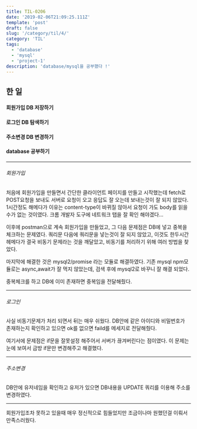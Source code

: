 ```yaml
---
title: TIL-0206
date: '2019-02-06T21:09:25.111Z'
template: 'post'
draft: false
slug: '/category/til/4/'
category: 'TIL'
tags:
  - 'database'
  - 'mysql'
  - 'project-1'
description: 'database/mysql을 공부했다 !'
---
```


## 한 일

#### 회원가입 DB 저장하기

#### 로그인 DB 탐색하기

#### 주소변경 DB 변경하기

#### database 공부하기

---

###### 회원가입

처음에 회원가입을 만들면서 간단한 클라이언트 페이지를 만들고 시작했는데 fetch로 POST요청을 보내도 서버로 요청이 오고 응답도 잘 오는데 보내는것이 잘 되지 않았다. 1시간정도 해메다가 이유는 content-type이 바뀌질 않아서 요청이 가도 body를 읽을수가 없는 것이였다. 크롬 개발자 도구에 네트워크 탭을 잘 확인 해야겠다...

이후에 postman으로 계속 회원가입을 만들었고, 그 다음 문제점은 DB에 넣고 중복을 체크하는 문제였다. 쿼리문 다음에 쿼리문을 넣는것이 잘 되지 않았고, 이것도 한두시간 헤메다가 결국 비동기 문제라는 것을 깨달았고, 비동기를 처리하기 위해 여러 방법을 찾았다.

마지막에 해결한 것은 mysql2/promise 라는 모듈로 해결하였다. 기존 mysql npm모듈로는 async,await가 잘 먹지 않았는데, 검색 후에 mysql2로 바꾸니 잘 해결 되었다.

중복체크를 하고 DB에 이미 존재하면 중복임을 전달해줬다.

---

###### 로그인

사실 비동기문제가 처리 되면서 뒤는 매우 쉬웠다. DB안에 같은 아이디와 비밀번호가 존재하는지 확인하고 있으면 ok를 없으면 faild를 메세지로 전달해줬다.

여기서에 문제점은 if문을 잘못설정 해주어서 서버가 끊겨버린다는 점이였다. 이 문제는 눈에 보여서 금방 if문만 변경해주고 해결했다.

---

###### 주소변경

DB안에 유저네임을 확인하고 유저가 있으면 DB내용을 UPDATE 쿼리를 이용해 주소를 변경하였다.

---

회원가입조차 못하고 있을때 매우 정신적으로 힘들었지만 조금이나마 원했던걸 이뤄서 만족스러웠다.
